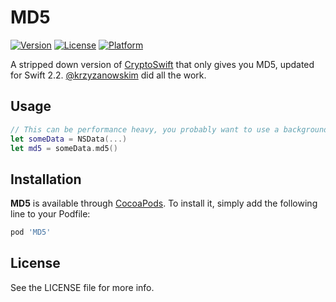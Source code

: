 # MD5

[![Version](https://img.shields.io/cocoapods/v/MD5.svg?style=flat)](https://cocoapods.org/pods/MD5)
[![License](https://img.shields.io/cocoapods/l/MD5.svg?style=flat)](https://cocoapods.org/pods/MD5)
[![Platform](https://img.shields.io/cocoapods/p/MD5.svg?style=flat)](https://cocoapods.org/pods/MD5)

A stripped down version of [CryptoSwift](https://github.com/krzyzanowskim/CryptoSwift) that only gives you MD5, updated for Swift 2.2. [@krzyzanowskim](https://github.com/krzyzanowskim) did all the work.

## Usage

```swift
// This can be performance heavy, you probably want to use a background queue
let someData = NSData(...)
let md5 = someData.md5()
```

## Installation

**MD5** is available through [CocoaPods](http://cocoapods.org). To install
it, simply add the following line to your Podfile:

```ruby
pod 'MD5'
```

## License

See the LICENSE file for more info.
